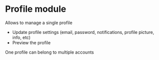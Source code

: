# Profile module

Allows to manage a single profile

- Update profile settings (email, password, notifications, profile picture, info, etc)
- Preview the profile


One profile can belong to multiple accounts

